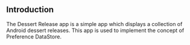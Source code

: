 Introduction
------------
The Dessert Release app is a simple app which displays a collection of Android dessert releases. 
This app is used to implement the concept of Preference DataStore.